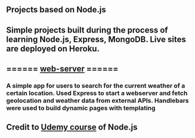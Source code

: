 ## Projects based on Node.js
## Simple projects built during the process of learning Node.js, Express, MongoDB. Live sites are deployed on Heroku.

## ====== [web-server](https://weather-application-lamberor.herokuapp.com/) ======
### A simple app for users to search for the current weather of a certain location. Used Express to start a webserver and fetch geolocation and weather data from external APIs. Handlebars were used to build dynamic pages with templating

## Credit to [Udemy course](https://www.udemy.com/course/the-complete-nodejs-developer-course-2/) of Node.js
